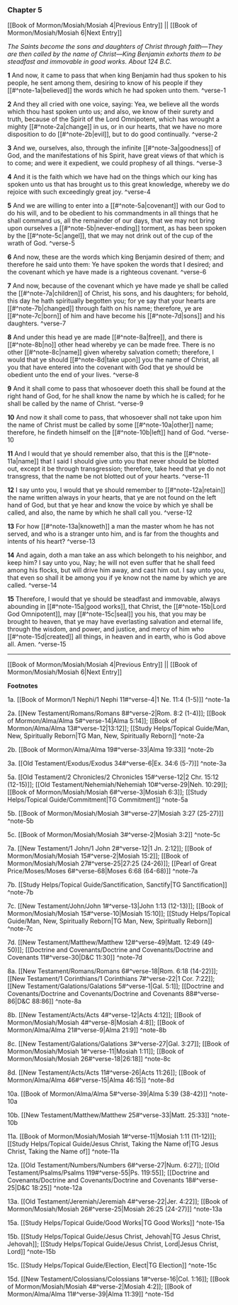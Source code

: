### Chapter 5

[[Book of Mormon/Mosiah/Mosiah 4|Previous Entry]]  ||  [[Book of Mormon/Mosiah/Mosiah 6|Next Entry]]

*The Saints become the sons and daughters of Christ through faith—They are then called by the name of Christ—King Benjamin exhorts them to be steadfast and immovable in good works. About 124 B.C.*

**1**    And now, it came to pass that when king Benjamin had thus spoken to his people, he sent among them, desiring to know of his people if they [[#^note-1a|believed]] the words which he had spoken unto them. ^verse-1

**2**  And they all cried with one voice, saying: Yea, we believe all the words which thou hast spoken unto us; and also, we know of their surety and truth, because of the Spirit of the Lord Omnipotent, which has wrought a mighty [[#^note-2a|change]] in us, or in our hearts, that we have no more disposition to do [[#^note-2b|evil]], but to do good continually. ^verse-2

**3**  And we, ourselves, also, through the infinite [[#^note-3a|goodness]] of God, and the manifestations of his Spirit, have great views of that which is to come; and were it expedient, we could prophesy of all things. ^verse-3

**4**  And it is the faith which we have had on the things which our king has spoken unto us that has brought us to this great knowledge, whereby we do rejoice with such exceedingly great joy. ^verse-4

**5**  And we are willing to enter into a [[#^note-5a|covenant]] with our God to do his will, and to be obedient to his commandments in all things that he shall command us, all the remainder of our days, that we may not bring upon ourselves a [[#^note-5b|never-ending]] torment, as has been spoken by the [[#^note-5c|angel]], that we may not drink out of the cup of the wrath of God. ^verse-5

**6**  And now, these are the words which king Benjamin desired of them; and therefore he said unto them: Ye have spoken the words that I desired; and the covenant which ye have made is a righteous covenant. ^verse-6

**7**  And now, because of the covenant which ye have made ye shall be called the [[#^note-7a|children]] of Christ, his sons, and his daughters; for behold, this day he hath spiritually begotten you; for ye say that your hearts are [[#^note-7b|changed]] through faith on his name; therefore, ye are [[#^note-7c|born]] of him and have become his [[#^note-7d|sons]] and his daughters. ^verse-7

**8**  And under this head ye are made [[#^note-8a|free]], and there is [[#^note-8b|no]] other head whereby ye can be made free. There is no other [[#^note-8c|name]] given whereby salvation cometh; therefore, I would that ye should [[#^note-8d|take upon]] you the name of Christ, all you that have entered into the covenant with God that ye should be obedient unto the end of your lives. ^verse-8

**9**  And it shall come to pass that whosoever doeth this shall be found at the right hand of God, for he shall know the name by which he is called; for he shall be called by the name of Christ. ^verse-9

**10**  And now it shall come to pass, that whosoever shall not take upon him the name of Christ must be called by some [[#^note-10a|other]] name; therefore, he findeth himself on the [[#^note-10b|left]] hand of God. ^verse-10

**11**  And I would that ye should remember also, that this is the [[#^note-11a|name]] that I said I should give unto you that never should be blotted out, except it be through transgression; therefore, take heed that ye do not transgress, that the name be not blotted out of your hearts. ^verse-11

**12**  I say unto you, I would that ye should remember to [[#^note-12a|retain]] the name written always in your hearts, that ye are not found on the left hand of God, but that ye hear and know the voice by which ye shall be called, and also, the name by which he shall call you. ^verse-12

**13**  For how [[#^note-13a|knoweth]] a man the master whom he has not served, and who is a stranger unto him, and is far from the thoughts and intents of his heart? ^verse-13

**14**  And again, doth a man take an ass which belongeth to his neighbor, and keep him? I say unto you, Nay; he will not even suffer that he shall feed among his flocks, but will drive him away, and cast him out. I say unto you, that even so shall it be among you if ye know not the name by which ye are called. ^verse-14

**15**  Therefore, I would that ye should be steadfast and immovable, always abounding in [[#^note-15a|good works]], that Christ, the [[#^note-15b|Lord God Omnipotent]], may [[#^note-15c|seal]] you his, that you may be brought to heaven, that ye may have everlasting salvation and eternal life, through the wisdom, and power, and justice, and mercy of him who [[#^note-15d|created]] all things, in heaven and in earth, who is God above all. Amen. ^verse-15


---
[[Book of Mormon/Mosiah/Mosiah 4|Previous Entry]]  ||  [[Book of Mormon/Mosiah/Mosiah 6|Next Entry]]


**Footnotes**


1a. [[Book of Mormon/1 Nephi/1 Nephi 11#^verse-4|1 Ne. 11:4 (1-5)]] ^note-1a

2a. [[New Testament/Romans/Romans 8#^verse-2|Rom. 8:2 (1-4)]]; [[Book of Mormon/Alma/Alma 5#^verse-14|Alma 5:14]]; [[Book of Mormon/Alma/Alma 13#^verse-12|13:12]]; [[Study Helps/Topical Guide/Man, New, Spiritually Reborn|TG Man, New, Spiritually Reborn]] ^note-2a

2b. [[Book of Mormon/Alma/Alma 19#^verse-33|Alma 19:33]] ^note-2b

3a. [[Old Testament/Exodus/Exodus 34#^verse-6|Ex. 34:6 (5-7)]] ^note-3a

5a. [[Old Testament/2 Chronicles/2 Chronicles 15#^verse-12|2 Chr. 15:12 (12-15)]]; [[Old Testament/Nehemiah/Nehemiah 10#^verse-29|Neh. 10:29]]; [[Book of Mormon/Mosiah/Mosiah 6#^verse-3|Mosiah 6:3]]; [[Study Helps/Topical Guide/Commitment|TG Commitment]] ^note-5a

5b. [[Book of Mormon/Mosiah/Mosiah 3#^verse-27|Mosiah 3:27 (25-27)]] ^note-5b

5c. [[Book of Mormon/Mosiah/Mosiah 3#^verse-2|Mosiah 3:2]] ^note-5c

7a. [[New Testament/1 John/1 John 2#^verse-12|1 Jn. 2:12]]; [[Book of Mormon/Mosiah/Mosiah 15#^verse-2|Mosiah 15:2]]; [[Book of Mormon/Mosiah/Mosiah 27#^verse-25|27:25 (24-26)]]; [[Pearl of Great Price/Moses/Moses 6#^verse-68|Moses 6:68 (64-68)]] ^note-7a

7b. [[Study Helps/Topical Guide/Sanctification, Sanctify|TG Sanctification]] ^note-7b

7c. [[New Testament/John/John 1#^verse-13|John 1:13 (12-13)]]; [[Book of Mormon/Mosiah/Mosiah 15#^verse-10|Mosiah 15:10]]; [[Study Helps/Topical Guide/Man, New, Spiritually Reborn|TG Man, New, Spiritually Reborn]] ^note-7c

7d. [[New Testament/Matthew/Matthew 12#^verse-49|Matt. 12:49 (49-50)]]; [[Doctrine and Covenants/Doctrine and Covenants/Doctrine and Covenants 11#^verse-30|D&C 11:30]] ^note-7d

8a. [[New Testament/Romans/Romans 6#^verse-18|Rom. 6:18 (14-22)]]; [[New Testament/1 Corinthians/1 Corinthians 7#^verse-22|1 Cor. 7:22]]; [[New Testament/Galations/Galations 5#^verse-1|Gal. 5:1]]; [[Doctrine and Covenants/Doctrine and Covenants/Doctrine and Covenants 88#^verse-86|D&C 88:86]] ^note-8a

8b. [[New Testament/Acts/Acts 4#^verse-12|Acts 4:12]]; [[Book of Mormon/Mosiah/Mosiah 4#^verse-8|Mosiah 4:8]]; [[Book of Mormon/Alma/Alma 21#^verse-9|Alma 21:9]] ^note-8b

8c. [[New Testament/Galations/Galations 3#^verse-27|Gal. 3:27]]; [[Book of Mormon/Mosiah/Mosiah 1#^verse-11|Mosiah 1:11]]; [[Book of Mormon/Mosiah/Mosiah 26#^verse-18|26:18]] ^note-8c

8d. [[New Testament/Acts/Acts 11#^verse-26|Acts 11:26]]; [[Book of Mormon/Alma/Alma 46#^verse-15|Alma 46:15]] ^note-8d

10a. [[Book of Mormon/Alma/Alma 5#^verse-39|Alma 5:39 (38-42)]] ^note-10a

10b. [[New Testament/Matthew/Matthew 25#^verse-33|Matt. 25:33]] ^note-10b

11a. [[Book of Mormon/Mosiah/Mosiah 1#^verse-11|Mosiah 1:11 (11-12)]]; [[Study Helps/Topical Guide/Jesus Christ, Taking the Name of|TG Jesus Christ, Taking the Name of]] ^note-11a

12a. [[Old Testament/Numbers/Numbers 6#^verse-27|Num. 6:27]]; [[Old Testament/Psalms/Psalms 119#^verse-55|Ps. 119:55]]; [[Doctrine and Covenants/Doctrine and Covenants/Doctrine and Covenants 18#^verse-25|D&C 18:25]] ^note-12a

13a. [[Old Testament/Jeremiah/Jeremiah 4#^verse-22|Jer. 4:22]]; [[Book of Mormon/Mosiah/Mosiah 26#^verse-25|Mosiah 26:25 (24-27)]] ^note-13a

15a. [[Study Helps/Topical Guide/Good Works|TG Good Works]] ^note-15a

15b. [[Study Helps/Topical Guide/Jesus Christ, Jehovah|TG Jesus Christ, Jehovah]]; [[Study Helps/Topical Guide/Jesus Christ, Lord|Jesus Christ, Lord]] ^note-15b

15c. [[Study Helps/Topical Guide/Election, Elect|TG Election]] ^note-15c

15d. [[New Testament/Colossians/Colossians 1#^verse-16|Col. 1:16]]; [[Book of Mormon/Mosiah/Mosiah 4#^verse-2|Mosiah 4:2]]; [[Book of Mormon/Alma/Alma 11#^verse-39|Alma 11:39]] ^note-15d